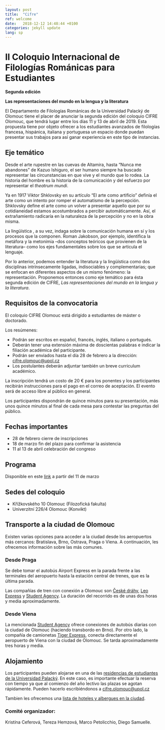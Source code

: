 ```yaml
---
layout: post
title:  "Cifre"
ref: welcome
date:   2018-12-12 14:48:44 +0100
categories: jekyll update
lang: sp
---
```


# II Coloquio Internacional de Filologías Románicas para Estudiantes


**Segunda edición**

**Las representaciones del mundo en la lengua y la literatura**

El Departamento de Filologías Románicas de la Universidad Palacký de Olomouc tiene el placer de anunciar la segunda edición del coloquio CIFRE Olomouc, que tendrá lugar entre los días 11 y 13 de abril de 2019. Esta propuesta tiene por objeto ofrecer a los estudiantes avanzados de filologías francesa, hispánica, italiana y portuguesa un espacio donde puedan presentar sus trabajos para así ganar experiencia en este tipo de instancias.

## Eje temático

Desde el arte rupestre en las cuevas de Altamira, hasta “Nunca me abandones” de Kazuo Ishiguro, el ser humano siempre ha buscado representar las circunstancias en que vive y el mundo que lo rodea. La historia del hombre es la historia de la comunicación y del esfuerzo por representar el *theatrum mundi*.

Ya en 1917 Viktor Shklovsky en su artículo “El arte como artificio” definía el arte como un intento por romper el automatismo de la percepción. Shklovsky define el arte como un volver a presentar aquello que por su cotidianeidad estamos acostumbrados a percibir automáticamente. Así, el extrañamiento radicaría en la naturaleza de la percepción y no en la obra misma.

La lingüística , a su vez, indaga sobre la comunicación humana en sí y los procesos que la componen. Roman Jakobson, por ejemplo, identifica la metáfora y la metonimia –dos conceptos teóricos que provienen de la literatura– como los ejes fundamentales sobre los que se articula el lenguaje.

Por lo anterior, podemos entender la literatura y la lingüística como dos disciplinas intrínsecamente ligadas, indisociables y complementarias; que se enfocan en diferentes aspectos de un mismo fenómeno: la representación. Proponemos entonces como eje temático para ésta segunda edición de CIFRE, *Las representaciones del mundo en la lengua y la literatura*.

## Requisitos de la convocatoria

El coloquio CIFRE Olomouc está dirigido a estudiantes de máster o doctorado.

Los resúmenes:

* Podrán ser escritos en español, francés, inglés, italiano o portugués.
* Deberán tener una extensión máxima de doscientas palabras e indicar la filiación académica del participante.
* Podrán ser enviados hasta el día 28 de febrero a la dirección: <cifre.olomouc@upol.cz>
* Los postulantes deberán adjuntar también un breve curriculum académico.

La inscripción tendrá un costo de 20 € para los ponentes y los participantes recibirán instrucciones para el pago en el correo de aceptación. El evento será de acceso libre al público en general.

Los participantes dispondrán de quince minutos para su presentación, más unos quince minutos al final de cada mesa para contestar las preguntas del público.

## Fechas importantes

* 28 de febrero cierre de inscripciones
* 18 de marzo fin del plazo para confirmar la asistencia
* 11 al 13 de abril celebración del congreso

## Programa

Disponible en este [link]() a partir del 11 de marzo

## Sedes del coloquio

* Křížkovského 10 Olomouc (Filozofická fakulta)
* Univerzitní 226/4 Olomouc (Konvikt)

## Transporte a la ciudad de Olomouc

Existen varias opciones para acceder a la ciudad desde los aeropuertos más cercanos: Bratislava, Brno, Ostrava, Praga o Viena. A continuación, les ofrecemos información sobre las más comunes.

### Desde Praga

Se debe tomar el autobús Airport Express en la parada frente a las terminales del aeropuerto hasta la estación central de trenes, que es la última parada.

Las compañías de tren con conexión a Olomouc son [České dráhy](https://www.cd.cz/en/default.htm), [Leo Express](https://www.leoexpress.com/en) y [Student Agency](https://www.studentagency.eu/en/). La duración del recorrido es de unas dos horas y media aproximadamente.

### Desde Viena

La mencionada [Student Agency](https://www.studentagency.eu/en/) ofrece conexiones de autobús diarias con la ciudad de Olomouc (haciendo transbordo en Brno). Por otro lado, la compañía de camionetas [Tiger Express](https://www.firmy.cz/detail/12914885-tigerexpress-eu-ostrava-marianske-hory.html), conecta directamente el aeropuerto de Viena con la ciudad de Olomouc. Se tarda aproximadamente tres horas y media.

## Alojamiento

Los participantes pueden alojarse en una de las [residencias de estudiantes de la Universidad Palacký](https://skm.upol.cz/en/accommodation/accommodation-booking/accommodation-booking-for-employees/). En este caso, es importante efectuar la reserva con tiempo ya que al comienzo del año lectivo las plazas se agotan rápidamente. Pueden hacerlo escribiéndonos a cifre.olomouc@upol.cz 

Tambien les ofrecemos una [lista de hoteles y albergues en la ciudad](https://www.hotely.cz/olomouc/?page=1).

### Comité organizador:

Kristína Ceferová, Tereza Hemzová, Marco Petolicchio, Diego Samuelle.